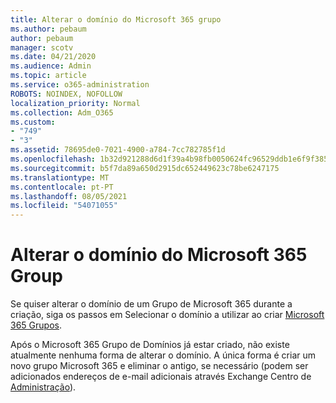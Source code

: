 ```yaml
---
title: Alterar o domínio do Microsoft 365 grupo
ms.author: pebaum
author: pebaum
manager: scotv
ms.date: 04/21/2020
ms.audience: Admin
ms.topic: article
ms.service: o365-administration
ROBOTS: NOINDEX, NOFOLLOW
localization_priority: Normal
ms.collection: Adm_O365
ms.custom:
- "749"
- "3"
ms.assetid: 78695de0-7021-4900-a784-7cc782785f1d
ms.openlocfilehash: 1b32d921288d6d1f39a4b98fb0050624fc96529ddb1e6f9f385687187c729ae6
ms.sourcegitcommit: b5f7da89a650d2915dc652449623c78be6247175
ms.translationtype: MT
ms.contentlocale: pt-PT
ms.lasthandoff: 08/05/2021
ms.locfileid: "54071055"
---
```

# <a name="change-the-domain-for-microsoft-365-group"></a>Alterar o domínio do Microsoft 365 Group

Se quiser alterar o domínio de um Grupo de Microsoft 365 durante a criação, siga os passos em Selecionar o domínio a utilizar ao criar [Microsoft 365 Grupos](https://docs.microsoft.com/microsoft-365/admin/create-groups/choose-domain-to-create-groups).
  
Após o Microsoft 365 Grupo de Domínios já estar criado, não existe atualmente nenhuma forma de alterar o domínio. A única forma é criar um novo grupo Microsoft 365 e eliminar o antigo, se necessário (podem ser adicionados endereços de e-mail adicionais através Exchange Centro de [Administração](https://outlook.office365.com/ecp.aspx)).